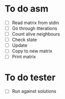 # To do asm
- [ ] Read matrix from stdin
- [ ] Go through itterations
- [ ] Count alive neighbours
- [ ] Check state
- [ ] Update
- [ ] Copy to new matrix
- [ ] Print matrix

# To do tester
- [ ] Run against solutions
